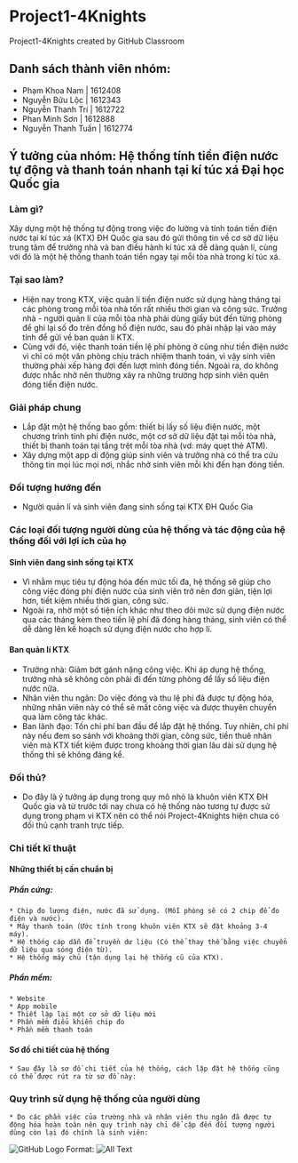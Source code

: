 # Project1-4Knights
Project1-4Knights created by GitHub Classroom

## Danh sách thành viên nhóm:
   * Phạm Khoa Nam | 1612408
   * Nguyễn Bữu Lộc | 1612343
   * Nguyễn Thanh Trí | 1612722
   * Phan Minh Sơn | 1612888
   * Nguyễn Thanh Tuấn | 1612774

## Ý tưởng của nhóm: Hệ thống tính tiền điện nước tự động và thanh toán nhanh tại kí túc xá Đại học Quốc gia

### Làm gì?
  Xây dựng một hệ thống tự động trong việc đo lường và tính toán tiền điện nước tại kí túc xá (KTX) ĐH Quốc gia
  sau đó gửi thông tin về cơ sở dữ liệu trung tâm để trưởng nhà và ban điều hành kí túc xá dễ dàng quản lí, cùng 
  với đó là một hệ thống thanh toán tiền ngay tại mỗi tòa nhà trong kí túc xá.

### Tại sao làm?
   * Hiện nay trong KTX, việc quản lí tiền điện nước sử dụng hàng tháng tại các phòng trong mỗi tòa nhà tốn rất nhiều
     thời gian và công sức. Trưởng nhà - người quản lí của mỗi tòa nhà phải dùng giấy bút đến từng phòng để ghi lại số
     đo trên đồng hồ điện nước, sau đó phải nhập lại vào máy tính để gửi về ban quản lí KTX.
   * Cùng với đó, việc thanh toán tiền lệ phí phòng ở cũng như tiền điện nước vì chỉ có một văn phòng chịu trách nhiệm
     thanh toán, vì vậy sinh viên thường phải xếp hàng đợi đến lượt mình đóng tiền. Ngoài ra, do không được nhắc nhở nên
     thường xảy ra những trường hợp sinh viên quên đóng tiền điện nước.
 
### Giải pháp chung
   * Lắp đặt một hệ thống bao gồm: thiết bị lấy số liệu điện nước, một chương trình tính phí điện nước, một cơ sở dữ liệu 
     đặt tại mỗi tòa nhà, thiết bị thanh toán tại tầng trệt mỗi tòa nhà (vd: máy quẹt thẻ ATM).
   * Xây dựng một app di động giúp sinh viên và trưởng nhà có thể tra cứu thông tin mọi lúc mọi nơi, nhắc nhở sinh viên mỗi
     khi đến hạn đóng tiền.
     
### Đối tượng hướng đến
   * Người quản lí và sinh viên đang sinh sống tại KTX ĐH Quốc Gia

### Các loại đối tượng người dùng của hệ thống và tác động của hệ thống đối với lợi ích của họ
 #### Sinh viên đang sinh sống tại KTX
   * Vì nhằm mục tiêu tự động hóa đến mức tối đa, hệ thống sẽ giúp cho công việc đóng phí điện nước của sinh viên trở nên đơn giản, tiện      lợi hơn, tiết kiệm nhiều thời gian, công sức.
   * Ngoài ra, nhờ một số tiện ích khác như theo dõi mức sử dụng điện nước qua các tháng kèm theo tiền lệ phí đã đóng hàng tháng, sinh        viên có thể dễ dàng lên kế hoạch sử dụng điện nước cho hợp lí.
 #### Ban quản lí KTX
   * Trưởng nhà: Giảm bớt gánh nặng công việc. Khi áp dụng hệ thống, trưởng nhà sẽ không còn phải đi đến từng phòng để lấy số liệu điện      nước nữa.
   * Nhân viên thu ngân: Do việc đóng và thu lệ phí đã được tự động hóa, những nhân viên này có thể sẽ mất công việc và được thuyên          chuyển qua làm công tác khác.
   * Ban lãnh đạo: Tốn chi phí ban đầu để lắp đặt hệ thống. Tuy nhiên, chi phí này nếu đem so sánh với khoảng thời gian, công sức, tiền      thuê nhân viên mà KTX tiết kiệm được trong khoảng thời gian lâu dài sử dụng hệ thống thì sẽ không đáng kể.

### Đối thủ?
   * Do đây là ý tưởng áp dụng trong quy mô nhỏ là khuôn viên KTX ĐH Quốc gia và từ trước tới nay chưa có hệ thống nào tương tự được sử      dụng trong phạm vi KTX nên có thể nói Project-4Knights hiện chưa có đối thủ cạnh tranh trực tiếp.

### Chi tiết kĩ thuật
 #### Những thiết bị cần chuẩn bị
  ##### Phần cứng:
    * Chip đo lượng điện, nước đã sử dụng. (Mỗi phòng sẽ có 2 chip để đo điện và nước).
    * Máy thanh toán (Ước tính trong khuôn viên KTX sẽ đặt khoảng 3-4 máy).
    * Hệ thống cáp dẫn để truyền dư liệu (Có thể thay thế bằng việc chuyển dữ liệu qua sóng điện từ).
    * Hệ thống máy chủ (tận dụng lại hệ thống cũ của KTX).
  ##### Phần mềm:
    * Website
    * App mobile
    * Thiết lập lại một cơ sở dữ liệu mới
    * Phần mềm điểu khiển chip đo
    * Phần mềm thanh toán 
 #### Sơ đồ chi tiết của hệ thống
    * Sau đây là sơ đồ chi tiết của hệ thống, cách lặp đặt hệ thống cũng có thể được rút ra từ sơ đồ này:
 
### Quy trình sử dụng hệ thống của người dùng
    * Do các phần việc của trường nhà và nhân viên thu ngân đã được tự động hóa hoàn toàn nên quy trình này chỉ để cập đến đối tượng người dùng còn lại đó chính là sinh viên:
    
   ![GitHub Logo](/images/WorkFlow.png)
   Format: ![All Text](url)
